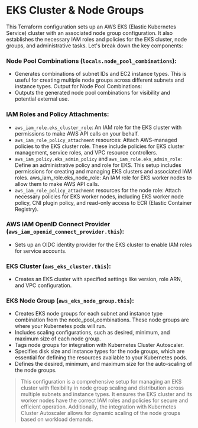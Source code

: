 # EKS Cluster & Node Groups

This Terraform configuration sets up an AWS EKS (Elastic Kubernetes Service) cluster with an associated node group configuration. It also establishes the necessary IAM roles and policies for the EKS cluster, node groups, and administrative tasks. Let's break down the key components:

### Node Pool Combinations (`locals.node_pool_combinations`):
- Generates combinations of subnet IDs and EC2 instance types. This is useful for creating multiple node groups across different subnets and instance types.
Output for Node Pool Combinations:
- Outputs the generated node pool combinations for visibility and potential external use.


### IAM Roles and Policy Attachments:
- `aws_iam_role.eks_cluster_role`: An IAM role for the EKS cluster with permissions to make AWS API calls on your behalf.
- `aws_iam_role_policy_attachment` resources: Attach AWS-managed policies to the EKS cluster role. These include policies for EKS cluster management, service roles, and VPC resource controllers.
- `aws_iam_policy.eks_admin_policy` and `aws_iam_role.eks_admin_role`: Define an administrative policy and role for EKS. This setup includes permissions for creating and managing EKS clusters and associated IAM roles.
aws_iam_role.eks_node_role: An IAM role for EKS worker nodes to allow them to make AWS API calls.
- `aws_iam_role_policy_attachment` resources for the node role: Attach necessary policies for EKS worker nodes, including EKS worker node policy, CNI plugin policy, and read-only access to ECR (Elastic Container Registry).

### AWS IAM OpenID Connect Provider (`aws_iam_openid_connect_provider.this`):
- Sets up an OIDC identity provider for the EKS cluster to enable IAM roles for service accounts.

### EKS Cluster (`aws_eks_cluster.this`):
- Creates an EKS cluster with specified settings like version, role ARN, and VPC configuration.

### EKS Node Group (`aws_eks_node_group.this`):
- Creates EKS node groups for each subnet and instance type combination from the node_pool_combinations. These node groups are where your Kubernetes pods will run.
- Includes scaling configurations, such as desired, minimum, and maximum size of each node group.
- Tags node groups for integration with Kubernetes Cluster Autoscaler.
- Specifies disk size and instance types for the node groups, which are essential for defining the resources available to your Kubernetes pods.
- Defines the desired, minimum, and maximum size for the auto-scaling of the node groups.

> This configuration is a comprehensive setup for managing an EKS cluster with flexibility in node group scaling and distribution across multiple subnets and instance types. It ensures the EKS cluster and its worker nodes have the correct IAM roles and policies for secure and efficient operation. Additionally, the integration with Kubernetes Cluster Autoscaler allows for dynamic scaling of the node groups based on workload demands.





